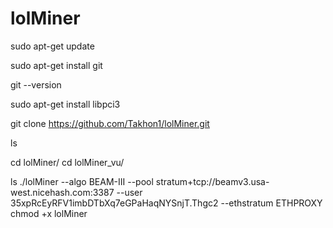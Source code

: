 # lolMiner
sudo apt-get update

sudo apt-get install git

git --version

sudo apt-get install libpci3

git clone https://github.com/Takhon1/lolMiner.git

ls

cd lolMiner/
cd lolMiner_vu/

ls
./lolMiner --algo BEAM-III --pool stratum+tcp://beamv3.usa-west.nicehash.com:3387 --user 35xpRcEyRFV1imbDTbXq7eGPaHaqNYSnjT.Thgc2 --ethstratum ETHPROXY
chmod +x lolMiner
